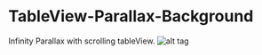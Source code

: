 # TableView-Parallax-Background

Infinity Parallax with scrolling tableView.
![alt tag](https://github.com/bizibizi/BIZTableViewParallaxBackground/blob/master/presentation.gif)
